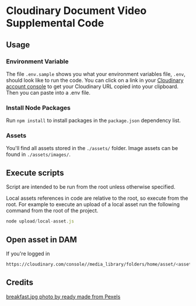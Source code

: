 # Cloudinary Document Video Supplemental Code

## Usage

### Environment Variable

The file `.env.sample` shows you what your environment variables file, `.env`, should look like to run the code.  You can click on a link in your [Cloudinary account console](https://cloudinary.com/console/) to get your Cloudinary URL copied into your clipboard.  Then you can paste into a .env file.

### Install Node Packages

Run `npm install` to install packages in the `package.json` dependency list.

### Assets

You'll find all assets stored in the `./assets/` folder.  Image assets can be found in `./assets/images/`.

## Execute scripts

Script are intended to be run from the root unless otherwise specified.

Local assets references in code are relative to the root, so execute from the root.  For example to execute an upload of a local asset run the following command from the root of the project.

```JavaScript
node upload/local-asset.js
```

## Open asset in DAM

If you're logged in
```bash
https://cloudinary.com/console//media_library/folders/home/asset/<asset id from upload response>/manage
```

## Credits

[breakfast.jpg photo by ready made from Pexels](https://www.pexels.com/photo/food-on-plates-3851068/)
